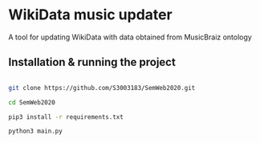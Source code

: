 # WikiData music updater
A tool for updating WikiData with data obtained from MusicBraiz ontology

## Installation & running the project

```bash

git clone https://github.com/S3003183/SemWeb2020.git

cd SemWeb2020

pip3 install -r requirements.txt

python3 main.py
```
